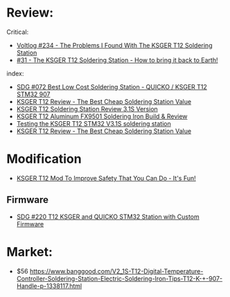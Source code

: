 # Review:
Critical:
- [Voltlog #234 - The Problems I Found With The KSGER T12 Soldering Station](https://youtu.be/QESGY5LzPPw)
- [#31 - The KSGER T12 Soldering Station - How to bring it back to Earth!](https://youtu.be/-6IZ_sBgw8I)

index:
- [SDG #072 Best Low Cost Soldering Station - QUICKO / KSGER T12 STM32 907](https://youtu.be/AMvZfOWkApw)
- [KSGER T12 Review - The Best Cheap Soldering Station Value](https://youtu.be/eKQC9G5SYII)
- [KSGER T12 Soldering Station Review 3.1S Version](https://youtu.be/w0nZCK7B-0U)
- [KSGER T12 Aluminum FX9501 Soldering Iron Build & Review](https://youtu.be/BotH7s2TGYc)
- [Testing the KSGER T12 STM32 V3.1S soldering station](https://youtu.be/0aKKzYuFGCE)
- [KSGER T12 Review - The Best Cheap Soldering Station Value](https://youtu.be/eKQC9G5SYII)

# Modification
- [KSGER T12 Mod To Improve Safety That You Can Do - It's Fun!](https://youtu.be/9BnxiF-gQwQ)

## Firmware
- [SDG #220 T12 KSGER and QUICKO STM32 Station with Custom Firmware](https://youtu.be/x9ohNL2J2lU)

# Market:
- $56 https://www.banggood.com/V2_1S-T12-Digital-Temperature-Controller-Soldering-Station-Electric-Soldering-Iron-Tips-T12-K-+-907-Handle-p-1338117.html
